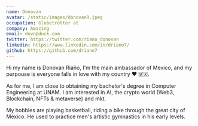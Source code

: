 ```yaml
---
name: Donovan
avatar: /static/images/donovanR.jpeg
occupation: Globetrotter at
company: Amazing
email: dnvn@duck.com
twitter: https://twitter.com/riano_donovan
linkedin: https://www.linkedin.com/in/driano7/
github: https://github.com/driano7
---
```


Hi my name is Donovan Riaño, I'm the main ambassador of Mexico, and my purpouse is everyone falls in love with my country ❤️ 🇲🇽.

As for me, I am close to obtaining my bachelor's degree in Computer Engineering at UNAM. I am interested in AI, the crypto world (Web3, Blockchain, NFTs & metaverse) and mkt.

My hobbies are playing basketball, riding a bike through the great city of Mexico. He used to practice men's artistic gymnastics in his early levels.

